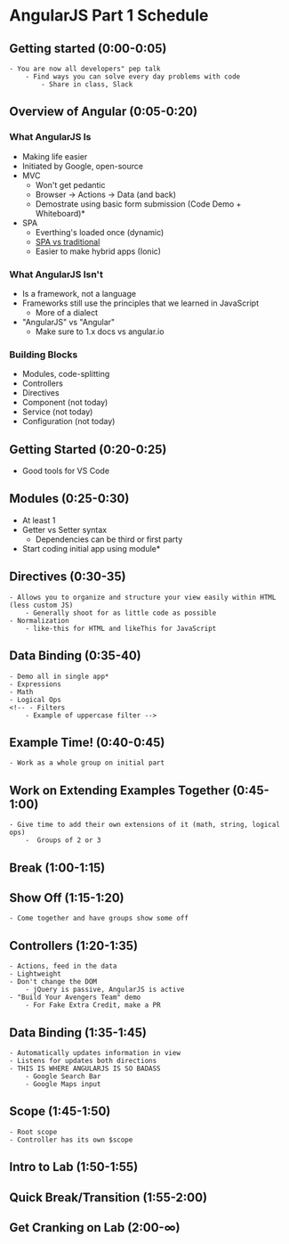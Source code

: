 # AngularJS Part 1 Schedule 
## Getting started (0:00-0:05)
    - You are now all developers" pep talk 
        - Find ways you can solve every day problems with code
            - Share in class, Slack
    
## Overview of Angular (0:05-0:20)
### What AngularJS Is
 - Making life easier
 - Initiated by Google, open-source
 - MVC 
    - Won't get pedantic
    - Browser -> Actions -> Data (and back)
    - Demostrate using basic form submission (Code Demo + Whiteboard)*
- SPA 
    - Everthing's loaded once (dynamic)
    - [SPA vs traditional](https://medium.com/@NeotericEU/single-page-application-vs-multiple-page-application-2591588efe58)
    - Easier to make hybrid apps (Ionic)

### What AngularJS Isn't
 - Is a framework, not a language
 - Frameworks still use the principles that we learned in JavaScript
    - More of a dialect
 - "AngularJS" vs "Angular"
    - Make sure to 1.x docs vs angular.io

### Building Blocks
 - Modules, code-splitting
 - Controllers
 - Directives
 - Component (not today)
 - Service (not today)
 - Configuration (not today)

 ## Getting Started (0:20-0:25)
  - Good tools for VS Code

 ## Modules (0:25-0:30)
  - At least 1
  - Getter vs Setter syntax
    - Dependencies can be third or first party
  - Start coding initial app using module*

## Directives (0:30-35)
    - Allows you to organize and structure your view easily within HTML (less custom JS)
        - Generally shoot for as little code as possible
    - Normalization
        - like-this for HTML and likeThis for JavaScript

## Data Binding (0:35-40)
    - Demo all in single app* 
    - Expressions
    - Math
    - Logical Ops
    <!-- - Filters 
        - Example of uppercase filter -->

## Example Time! (0:40-0:45)
    - Work as a whole group on initial part 

## Work on Extending Examples Together (0:45-1:00)
    - Give time to add their own extensions of it (math, string, logical ops)
        -  Groups of 2 or 3

## Break (1:00-1:15)

## Show Off (1:15-1:20)
    - Come together and have groups show some off

## Controllers (1:20-1:35)
    - Actions, feed in the data
    - Lightweight
    - Don't change the DOM
        - jQuery is passive, AngularJS is active
    - "Build Your Avengers Team" demo
        - For Fake Extra Credit, make a PR

## Data Binding (1:35-1:45)
    - Automatically updates information in view
    - Listens for updates both directions
    - THIS IS WHERE ANGULARJS IS SO BADASS
        - Google Search Bar
        - Google Maps input

## Scope (1:45-1:50)
    - Root scope
    - Controller has its own $scope

## Intro to Lab (1:50-1:55)

## Quick Break/Transition (1:55-2:00)

## Get Cranking on Lab (2:00-∞)







